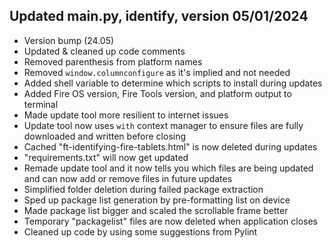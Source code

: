 ## Updated main.py, identify, version 05/01/2024
- Version bump (24.05)
- Updated & cleaned up code comments
- Removed parenthesis from platform names
- Removed `window.columnconfigure` as it's implied and not needed
- Added shell variable to determine which scripts to install during updates
- Added Fire OS version, Fire Tools version, and platform output to terminal
- Made update tool more resilient to internet issues
- Update tool now uses `with` context manager to ensure files are fully downloaded and written before closing
- Cached "ft-identifying-fire-tablets.html" is now deleted during updates
- "requirements.txt" will now get updated
- Remade update tool and it now tells you which files are being updated and can now add or remove files in future updates
- Simplified folder deletion during failed package extraction
- Sped up package list generation by pre-formatting list on device
- Made package list bigger and scaled the scrollable frame better
- Temporary "packagelist" files are now deleted when application closes
- Cleaned up code by using some suggestions from Pylint
